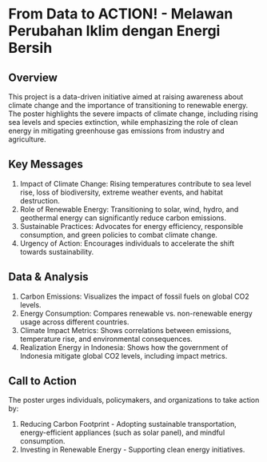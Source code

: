 # From Data to ACTION! - Melawan Perubahan Iklim dengan Energi Bersih

## Overview
This project is a data-driven initiative aimed at raising awareness about climate change and the importance of transitioning to renewable energy. The poster highlights the severe impacts of climate change, including rising sea levels and species extinction, while emphasizing the role of clean energy in mitigating greenhouse gas emissions from industry and agriculture.

## Key Messages
1. Impact of Climate Change: Rising temperatures contribute to sea level rise, loss of biodiversity, extreme weather events, and habitat destruction.
2. Role of Renewable Energy: Transitioning to solar, wind, hydro, and geothermal energy can significantly reduce carbon emissions.
3. Sustainable Practices: Advocates for energy efficiency, responsible consumption, and green policies to combat climate change.
4. Urgency of Action: Encourages individuals to accelerate the shift towards sustainability.

## Data & Analysis
1. Carbon Emissions: Visualizes the impact of fossil fuels on global CO2 levels.
2. Energy Consumption: Compares renewable vs. non-renewable energy usage across different countries.
3. Climate Impact Metrics: Shows correlations between emissions, temperature rise, and environmental consequences.
4. Realization Energy in Indonesia: Shows how the government of Indonesia mitigate global CO2 levels, including impact metrics.

## Call to Action
The poster urges individuals, policymakers, and organizations to take action by:
1. Reducing Carbon Footprint - Adopting sustainable transportation, energy-efficient appliances (such as solar panel), and mindful consumption.
2. Investing in Renewable Energy - Supporting clean energy initiatives.
